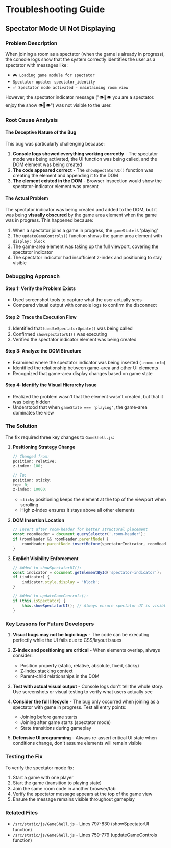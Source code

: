 # Troubleshooting Guide

## Spectator Mode UI Not Displaying

### Problem Description
When joining a room as a spectator (when the game is already in progress), the console logs show that the system correctly identifies the user as a spectator with messages like:
- `🎮 Loading game module for spectator`
- `Spectator update: spectator_identity`
- `✅ Spectator mode activated - maintaining room view`

However, the spectator indicator message ("👁️👄👁️ you are a spectator. enjoy the show 👁️👄👁️") was not visible to the user.

### Root Cause Analysis

#### The Deceptive Nature of the Bug
This bug was particularly challenging because:

1. **Console logs showed everything working correctly** - The spectator mode was being activated, the UI function was being called, and the DOM element was being created
2. **The code appeared correct** - The `showSpectatorUI()` function was creating the element and appending it to the DOM
3. **The element existed in the DOM** - Browser inspection would show the spectator-indicator element was present

#### The Actual Problem
The spectator indicator was being created and added to the DOM, but it was being **visually obscured** by the game area element when the game was in progress. This happened because:

1. When a spectator joins a game in progress, the `gameState` is 'playing'
2. The `updateGameControls()` function shows the game-area element with `display: block`
3. The game-area element was taking up the full viewport, covering the spectator indicator
4. The spectator indicator had insufficient z-index and positioning to stay visible

### Debugging Approach

#### Step 1: Verify the Problem Exists
- Used screenshot tools to capture what the user actually sees
- Compared visual output with console logs to confirm the disconnect

#### Step 2: Trace the Execution Flow
1. Identified that `handleSpectatorUpdate()` was being called
2. Confirmed `showSpectatorUI()` was executing
3. Verified the spectator indicator element was being created

#### Step 3: Analyze the DOM Structure
- Examined where the spectator indicator was being inserted (`.room-info`)
- Identified the relationship between game-area and other UI elements
- Recognized that game-area display changes based on game state

#### Step 4: Identify the Visual Hierarchy Issue
- Realized the problem wasn't that the element wasn't created, but that it was being hidden
- Understood that when `gameState === 'playing'`, the game-area dominates the view

### The Solution

The fix required three key changes to `GameShell.js`:

1. **Positioning Strategy Change**
   ```javascript
   // Changed from:
   position: relative;
   z-index: 100;
   
   // To:
   position: sticky;
   top: 0;
   z-index: 10000;
   ```
   - `sticky` positioning keeps the element at the top of the viewport when scrolling
   - High z-index ensures it stays above all other elements

2. **DOM Insertion Location**
   ```javascript
   // Insert after room-header for better structural placement
   const roomHeader = document.querySelector('.room-header');
   if (roomHeader && roomHeader.parentNode) {
       roomHeader.parentNode.insertBefore(spectatorIndicator, roomHeader.nextSibling);
   }
   ```

3. **Explicit Visibility Enforcement**
   ```javascript
   // Added to showSpectatorUI():
   const indicator = document.getElementById('spectator-indicator');
   if (indicator) {
       indicator.style.display = 'block';
   }
   
   // Added to updateGameControls():
   if (this.isSpectator) {
       this.showSpectatorUI(); // Always ensure spectator UI is visible
   }
   ```

### Key Lessons for Future Developers

1. **Visual bugs may not be logic bugs** - The code can be executing perfectly while the UI fails due to CSS/layout issues

2. **Z-index and positioning are critical** - When elements overlap, always consider:
   - Position property (static, relative, absolute, fixed, sticky)
   - Z-index stacking context
   - Parent-child relationships in the DOM

3. **Test with actual visual output** - Console logs don't tell the whole story. Use screenshots or visual testing to verify what users actually see

4. **Consider the full lifecycle** - The bug only occurred when joining as a spectator with game in progress. Test all entry points:
   - Joining before game starts
   - Joining after game starts (spectator mode)
   - State transitions during gameplay

5. **Defensive UI programming** - Always re-assert critical UI state when conditions change, don't assume elements will remain visible

### Testing the Fix

To verify the spectator mode fix:
1. Start a game with one player
2. Start the game (transition to playing state)
3. Join the same room code in another browser/tab
4. Verify the spectator message appears at the top of the game view
5. Ensure the message remains visible throughout gameplay

### Related Files
- `/src/static/js/GameShell.js` - Lines 797-830 (showSpectatorUI function)
- `/src/static/js/GameShell.js` - Lines 759-779 (updateGameControls function)